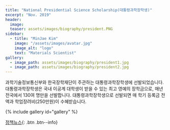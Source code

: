 ```yaml
---
title: "National Presidential Science Scholarship(대통령과학장학생)"
excerpt: "Nov. 2019"
header:
  image: 
  teaser: assets/images/biography/president.PNG
sidebar:
  - title: "MinJae Kim"
    image: "/assets/images/avatar.jpg"
    image_alt: "logo"
    text: "Materials Scientist"
gallery:
  - image_path: assets/images/biography/president1.jpg
  - image_path: assets/images/biography/president2.jpg
---
```


과학기술정보통신부와 한국장학재단이 주관하는 대통령과학장학생에 선발되었습니다. 대통령과학장학생은 국내 이공계 대학생이 받을 수 있는 최고 영예의 장학금으로, 매년 전국에서 130여 명만을 선발합니다. 대통령과학장학생으로 선발되면 매 학기 등록금 전액과 학업장려비(250만원)이 수혜받습니다.

{% include gallery id="gallery"  %}


[정책뉴스](https://www.korea.kr/news/policyNewsView.do?newsId=148866794){: .btn .btn--info}


